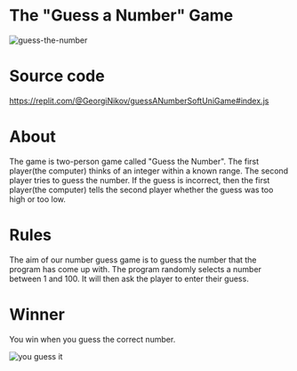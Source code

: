 # The "Guess a Number" Game

![guess-the-number](https://user-images.githubusercontent.com/122818055/214568608-9420bc70-298d-438f-8c6f-a0c90372fe40.png) 

# Source code
https://replit.com/@GeorgiNikov/guessANumberSoftUniGame#index.js

# About
The game is two-person game called "Guess the Number". The first player(the computer) thinks of an integer within a known range. The second player tries to guess the number. If the guess is incorrect, then the first player(the computer) tells the second player whether the guess was too high or too low.

# Rules
The aim of our number guess game is to guess the number that the program has come up with. The program randomly selects a number between 1 and 100. It will then ask the player to enter their guess.

# Winner
You win when you guess the correct number.

![you guess it](https://user-images.githubusercontent.com/122818055/214570188-dd6fa1bc-ce6c-4bbc-9794-446f91b19513.png)

